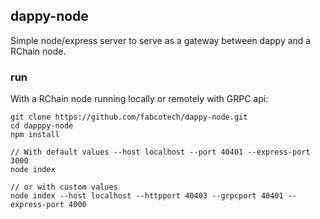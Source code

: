 ## dappy-node

Simple node/express server to serve as a gateway between dappy and a RChain node.

### run

With a RChain node running locally or remotely with GRPC api:

```
git clone https://github.com/fabcotech/dappy-node.git
cd dapppy-node
npm install

// With default values --host localhost --port 40401 --express-port 3000
node index

// or with custom values
node index --host localhost --httpport 40403 --grpcport 40401 --express-port 4000
```

